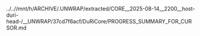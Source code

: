 ../..//mnt/h/ARCHIVE/.UNWRAP/extracted/CORE__2025-08-14__2200__host-duri-head-/__UNWRAP/37cd7f6acf/DuRiCore/PROGRESS_SUMMARY_FOR_CURSOR.md